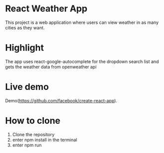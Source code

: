 # React Weather App

This project is a web application where users can view weather in as many cities as they want.


# Highlight
The app uses react-google-autocomplete for the dropdown search list and gets the weather data from openweather api

# Live demo
Demo(https://github.com/facebook/create-react-app).

# How to clone
1. Clone the repository
2. enter npm install in the terminal
3. enter npm run


